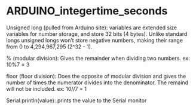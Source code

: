 # ARDUINO_integertime_seconds
Unsigned long (pulled from Arduino site): variables are extended size variables for number storage, and store 32 bits (4 bytes). Unlike standard longs unsigned longs won’t store negative numbers, making their range from 0 to 4,294,967,295 (2^32 - 1).

% (modular division): Gives the remainder when dividing two numbers. ex: 10%7 = 3

floor (floor division): Does the opposite of modular division and gives the number of times the numerator divides into the denominator. The remaind will not be included. ex: 10//7 = 1

Serial.println(value): prints the value to the Serial monitor 
